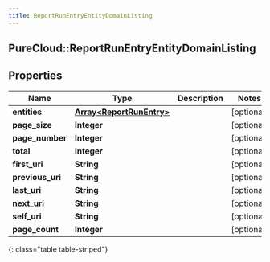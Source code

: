 ```yaml
---
title: ReportRunEntryEntityDomainListing
---
```

## PureCloud::ReportRunEntryEntityDomainListing

## Properties

|Name | Type | Description | Notes|
|------------ | ------------- | ------------- | -------------|
| **entities** | [**Array&lt;ReportRunEntry&gt;**](ReportRunEntry.html) |  | [optional] |
| **page_size** | **Integer** |  | [optional] |
| **page_number** | **Integer** |  | [optional] |
| **total** | **Integer** |  | [optional] |
| **first_uri** | **String** |  | [optional] |
| **previous_uri** | **String** |  | [optional] |
| **last_uri** | **String** |  | [optional] |
| **next_uri** | **String** |  | [optional] |
| **self_uri** | **String** |  | [optional] |
| **page_count** | **Integer** |  | [optional] |
{: class="table table-striped"}


